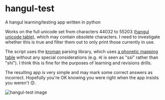 # hangul-test
A hangul learning/testing app written in python

Works on the full unicode set from characters 44032 to 55203 ([hangul unicode table](http://jrgraphix.net/r/Unicode/AC00-D7AF)), which may contain obsolete characters. I need to investigate whether this is true and filter them out to only print those currently in use.

The script uses the [kroman](https://github.com/zhangkaiyulw/kroman-py) parsing library, which uses [a phonetic mapping table](https://github.com/zhangkaiyulw/kroman-py/blob/master/kroman/__init__.py) without any special considerations (e.g. 씨 is seen as "ssi" rather than "shi"). I think this is fine for the purposes of learning and revisions drills.

The resulting app is very simple and may mark some correct answers as incorrect. Hopefully you're OK knowing you were right when the app insists you weren't :blush:.

![hangul-test image](https://github.com/sharktamer/hangul-test/raw/master/hangul-test.gif)
